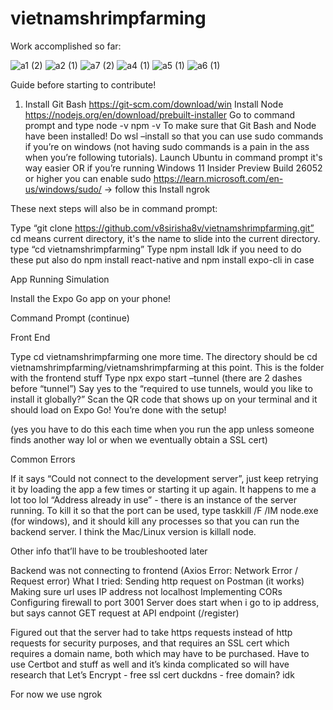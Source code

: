 # vietnamshrimpfarming

Work accomplished so far:

![a1 (2)](https://github.com/user-attachments/assets/07abecb3-e28c-41ab-8143-ee230fa71426)
![a2 (1)](https://github.com/user-attachments/assets/ba7a0d83-54aa-40df-bf2b-8b461d55b17a)
![a7 (2)](https://github.com/user-attachments/assets/f479645d-834e-419c-883f-dbe0f12a53f6)
![a4 (1)](https://github.com/user-attachments/assets/8c3cf52c-7d98-488c-ab0f-56250fcb87b1)
![a5 (1)](https://github.com/user-attachments/assets/cbbde362-4a22-4ffe-83b2-e7a37d024b58)
![a6 (1)](https://github.com/user-attachments/assets/4b8600a6-a030-4489-8cee-711d1454bdda)

Guide before starting to contribute!

1) Install Git Bash https://git-scm.com/download/win 
Install Node https://nodejs.org/en/download/prebuilt-installer 
Go to command prompt and type
node -v
npm -v
	To make sure that Git Bash and Node have been installed!
Do wsl –install so that you can use sudo commands if you’re on windows (not having sudo commands is a pain in the ass when you’re following tutorials). Launch Ubuntu in command prompt it's way easier
OR if you’re running Windows 11 Insider Preview Build 26052 or higher you can enable sudo https://learn.microsoft.com/en-us/windows/sudo/ → follow this 
Install ngrok 

These next steps will also be in command prompt:

Type “git clone https://github.com/v8sirisha8v/vietnamshrimpfarming.git”
cd means current directory, it's the name to slide into the current directory. type “cd vietnamshrimpfarming” 
Type npm install
Idk if you need to do these put also do npm install react-native and npm install expo-cli in case

App Running Simulation

Install the Expo Go app on your phone!

Command Prompt (continue)

Front End

Type cd vietnamshrimpfarming one more time. The directory should be cd vietnamshrimpfarming/vietnamshrimpfarming at this point. This is the folder with the frontend stuff
Type npx expo start –tunnel (there are 2 dashes before “tunnel”)
Say yes to the “required to use tunnels, would you like to install it globally?”
Scan the QR code that shows up on your terminal and it should load on Expo Go! You’re done with the setup!

(yes you have to do this each time when you run the app unless someone finds another way lol or when we eventually obtain a SSL cert)

Common Errors

If it says “Could not connect to the development server”, just keep retrying it by loading the app a few times or starting it up again. It happens to me a lot too lol
“Address already in use” - there is an instance of the server running. To kill it so that the port can be used, type taskkill /F /IM node.exe (for windows), and it should kill any processes so that you can run the backend server. I think the Mac/Linux version is killall node.

Other info that’ll have to be troubleshooted later 

Backend was not connecting to frontend (Axios Error: Network Error / Request error)
What I tried:
Sending http request on Postman (it works)
Making sure url uses IP address not localhost
Implementing CORs
Configuring firewall to port 3001
Server does start when i go to ip address, but says cannot GET request at API endpoint (/register)

Figured out that the server had to take https requests instead of http requests for security purposes, and that requires an SSL cert which requires a domain name, both which may have to be purchased. Have to use Certbot and stuff as well and it’s kinda complicated so will have research that 
Let’s Encrypt - free ssl cert
duckdns - free domain? idk 

For now we use ngrok
